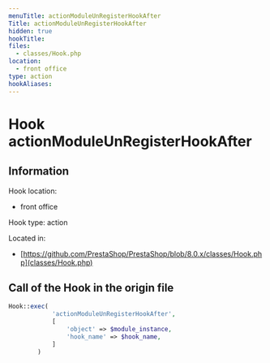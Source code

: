 ```yaml
---
menuTitle: actionModuleUnRegisterHookAfter
Title: actionModuleUnRegisterHookAfter
hidden: true
hookTitle: 
files:
  - classes/Hook.php
location:
  - front office
type: action
hookAliases:
---
```


# Hook actionModuleUnRegisterHookAfter

## Information

Hook location:
  - front office

Hook type: action

Located in: 
  - [https://github.com/PrestaShop/PrestaShop/blob/8.0.x/classes/Hook.php](classes/Hook.php)

## Call of the Hook in the origin file

```php
Hook::exec(
            'actionModuleUnRegisterHookAfter',
            [
                'object' => $module_instance,
                'hook_name' => $hook_name,
            ]
        )
```
